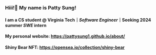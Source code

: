 ### Hiii!🖖 My name is Patty Sung! 

#### I am a **CS student** @ Virginia Tech｜*Software Engineer*｜Seeking 2024 summer ***SWE*** intern

#### My personal website: https://pattysung1.github.io/about/

#### Shiny Bear NFT: https://opensea.io/collection/shiny-bear

